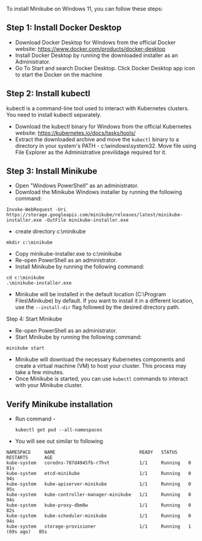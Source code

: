 
To install Minikube on Windows 11, you can follow these steps:


## Step 1: Install Docker Desktop

- Download Docker Desktop for Windows from the official Docker website: https://www.docker.com/products/docker-desktop
- Install Docker Desktop by running the downloaded installer as an Administrator.
- Go To Start and search Docker Desktop. Click Docker Desktop app icon to start the Docker on the machine 


## Step 2: Install kubectl
kubectl is a command-line tool used to interact with Kubernetes clusters. You need to install kubectl separately.

- Download the kubectl binary for Windows from the official Kubernetes website: https://kubernetes.io/docs/tasks/tools/
- Extract the downloaded archive and move the `kubectl` binary to a directory in your system's PATH - c:\windows\system32. Move file using File Explorer as the Administrative previlidage required for it.

## Step 3: Install Minikube
- Open "Windows PowerShell" as an administrator.
- Download the Minikube Windows installer by running the following command:
```
Invoke-WebRequest -Uri https://storage.googleapis.com/minikube/releases/latest/minikube-installer.exe -OutFile minikube-installer.exe
```
- create directory c:\minikube
```
mkdir c:\minikube
```
- Copy minikube-installer.exe to c:\minikube 
- Re-open PowerShell as an administrator.
- Install Minikube by running the following command:
```
cd c:\minikube
.\minikube-installer.exe
```
- Minikube will be installed in the default location (C:\Program Files\Minikube) by default. If you want to install it in a different location, use the `--install-dir` flag followed by the desired directory path.

Step 4: Start Minikube
- Re-open PowerShell as an administrator.
- Start Minikube by running the following command:
```
minikube start
```
- Minikube will download the necessary Kubernetes components and create a virtual machine (VM) to host your cluster. This process may take a few minutes.
- Once Minikube is started, you can use `kubectl` commands to interact with your Minikube cluster.

## Verify Minikube installation

 - Run command - 
   ```
   kubectl get pod --all-namespaces
   ```
 - You will see out similar to following
 ```
 NAMESPACE     NAME                               READY   STATUS    RESTARTS      AGE
kube-system   coredns-787d4945fb-r7hvt           1/1     Running   0             81s
kube-system   etcd-minikube                      1/1     Running   0             94s
kube-system   kube-apiserver-minikube            1/1     Running   0             95s
kube-system   kube-controller-manager-minikube   1/1     Running   0             94s
kube-system   kube-proxy-dbm8w                   1/1     Running   0             82s
kube-system   kube-scheduler-minikube            1/1     Running   0             94s
kube-system   storage-provisioner                1/1     Running   1 (69s ago)   85s
```
